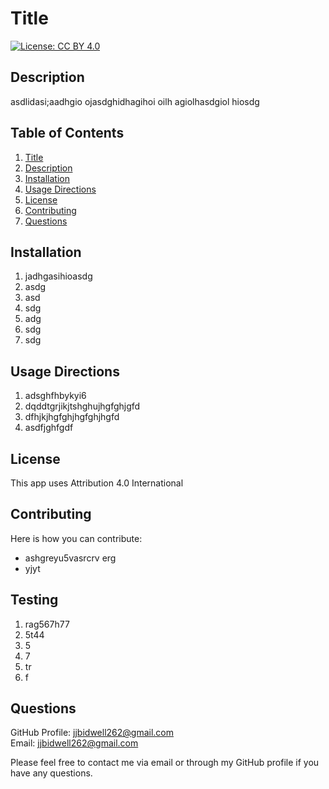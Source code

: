 # Title 
[![License: CC BY 4.0](https://img.shields.io/badge/License-CC%20BY%204.0-lightgrey.svg)](https://creativecommons.org/licenses/by/4.0/)  

## Description
asdlidasi;aadhgio ojasdghidhagihoi oilh agiolhasdgiol hiosdg 

## Table of Contents
1. [Title](#Title)
2. [Description](#Description)
3. [Installation](#Installation)
4. [Usage Directions](#UsageDirections)
5. [License](#License)
6. [Contributing](#Contributing)
7. [Questions](#Questions)


## Installation
1. jadhgasihioasdg
2. asdg
3. asd
4. sdg
5. adg
6. sdg
7. sdg


## Usage Directions
1. adsghfhbykyi6
2. dqddtgrjikjtshghujhgfghjgfd
3. dfhjkjhgfghjhgfghjhgfd
4. asdfjghfgdf


## License 
This app uses Attribution 4.0 International

## Contributing 
Here is how you can contribute: 
* ashgreyu5vasrcrv  erg
* yjyt
  
  
## Testing  
1. rag567h77
2. 5t44
3. 5
4. 7
5. tr
6. f


## Questions
GitHub Profile: [jjbidwell262@gmail.com](https://github.com/jjbidwell262@gmail.com)  
Email: jjbidwell262@gmail.com  

Please feel free to contact me via email or through my GitHub profile if you have any questions.

